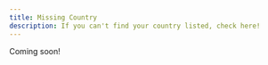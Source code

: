 ```yaml
---
title: Missing Country
description: If you can't find your country listed, check here!
---
```


Coming soon!